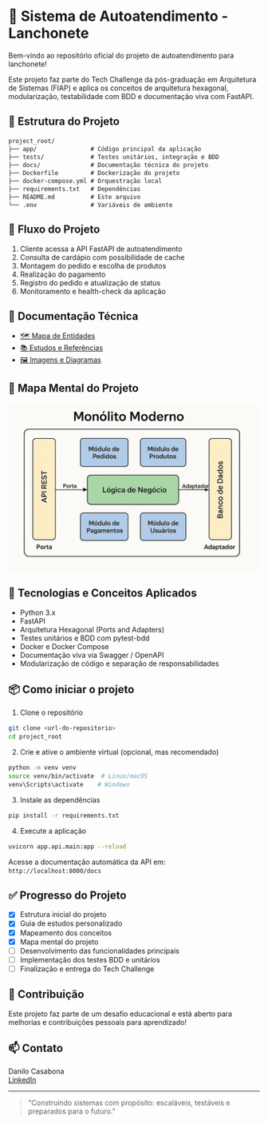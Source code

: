 # 🍔 Sistema de Autoatendimento - Lanchonete

Bem-vindo ao repositório oficial do projeto de autoatendimento para lanchonete!

Este projeto faz parte do Tech Challenge da pós-graduação em Arquitetura de Sistemas (FIAP) e aplica os conceitos de arquitetura hexagonal, modularização, testabilidade com BDD e documentação viva com FastAPI.

## 📂 Estrutura do Projeto

```
project_root/
├── app/               # Código principal da aplicação
├── tests/             # Testes unitários, integração e BDD
├── docs/              # Documentação técnica do projeto
├── Dockerfile         # Dockerização do projeto
├── docker-compose.yml # Orquestração local
├── requirements.txt   # Dependências
├── README.md          # Este arquivo
└── .env               # Variáveis de ambiente
```

## 🧭 Fluxo do Projeto

1. Cliente acessa a API FastAPI de autoatendimento
2. Consulta de cardápio com possibilidade de cache
3. Montagem do pedido e escolha de produtos
4. Realização do pagamento
5. Registro do pedido e atualização de status
6. Monitoramento e health-check da aplicação

## 🧩 Documentação Técnica

- [🗺️ Mapa de Entidades](docs/arquitetura/mapa-de-entidades.md)
- [📚 Estudos e Referências](docs/estudo/)
- [🖼️ Imagens e Diagramas](docs/imagens/)

## 🧠 Mapa Mental do Projeto

![Mapa Mental](/docs/imagens/mapa_mental_arquitetura_lanchonete.jpeg)

## 🚀 Tecnologias e Conceitos Aplicados

- Python 3.x
- FastAPI
- Arquitetura Hexagonal (Ports and Adapters)
- Testes unitários e BDD com pytest-bdd
- Docker e Docker Compose
- Documentação viva via Swagger / OpenAPI
- Modularização de código e separação de responsabilidades

## 📦 Como iniciar o projeto

1. Clone o repositório

```bash
git clone <url-do-repositorio>
cd project_root
```

2. Crie e ative o ambiente virtual (opcional, mas recomendado)

```bash
python -m venv venv
source venv/bin/activate  # Linux/macOS
venv\Scripts\activate    # Windows
```

3. Instale as dependências

```bash
pip install -r requirements.txt
```

4. Execute a aplicação

```bash
uvicorn app.api.main:app --reload
```

Acesse a documentação automática da API em: `http://localhost:8000/docs`

## ✅ Progresso do Projeto

- [x] Estrutura inicial do projeto
- [x] Guia de estudos personalizado
- [x] Mapeamento dos conceitos
- [x] Mapa mental do projeto
- [ ] Desenvolvimento das funcionalidades principais
- [ ] Implementação dos testes BDD e unitários
- [ ] Finalização e entrega do Tech Challenge

## 📝 Contribuição

Este projeto faz parte de um desafio educacional e está aberto para melhorias e contribuições pessoais para aprendizado!

## 📫 Contato

Danilo Casabona  
[LinkedIn](https://www.linkedin.com/in/danilocasabona/)

---

> "Construindo sistemas com propósito: escaláveis, testáveis e preparados para o futuro."
